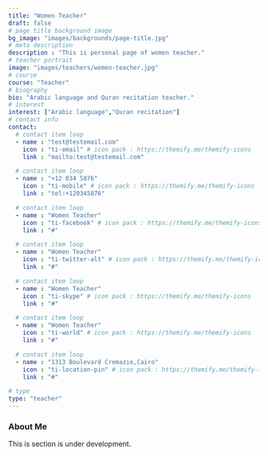 ```yaml
---
title: "Women Teacher"
draft: false
# page title background image
bg_image: "images/backgrounds/page-title.jpg"
# meta description
description : "This is personal page of women teacher."
# teacher portrait
image: "images/teachers/women-teacher.jpg"
# course
course: "Teacher"
# biography
bio: "Arabic language and Quran recitation teacher."
# interest
interest: ["Arabic language","Quran recitation"]
# contact info
contact:
  # contact item loop
  - name : "test@testemail.com"
    icon : "ti-email" # icon pack : https://themify.me/themify-icons
    link : "mailto:test@testemail.com"

  # contact item loop
  - name : "+12 034 5876"
    icon : "ti-mobile" # icon pack : https://themify.me/themify-icons
    link : "tel:+120345876"

  # contact item loop
  - name : "Women Teacher"
    icon : "ti-facebook" # icon pack : https://themify.me/themify-icons
    link : "#"

  # contact item loop
  - name : "Women Teacher"
    icon : "ti-twitter-alt" # icon pack : https://themify.me/themify-icons
    link : "#"

  # contact item loop
  - name : "Women Teacher"
    icon : "ti-skype" # icon pack : https://themify.me/themify-icons
    link : "#"

  # contact item loop
  - name : "Women Teacher"
    icon : "ti-world" # icon pack : https://themify.me/themify-icons
    link : "#"

  # contact item loop
  - name : "1313 Boulevard Cremazie,Cairo"
    icon : "ti-location-pin" # icon pack : https://themify.me/themify-icons
    link : "#"

# type
type: "teacher"
---
```


### About Me

This is section is under development.